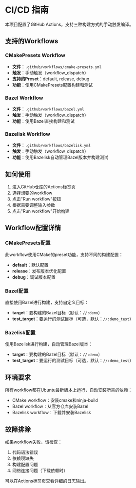 # CI/CD 指南

本项目配置了GitHub Actions，支持三种构建方式的手动触发编译。

## 支持的Workflows

### CMakePresets Workflow

- **文件**：`.github/workflows/cmake-presets.yml`
- **触发**：手动触发（workflow_dispatch）
- **支持的Preset**：default, release, debug
- **功能**：使用CMakePresets配置构建和测试

### Bazel Workflow

- **文件**：`.github/workflows/bazel.yml`
- **触发**：手动触发（workflow_dispatch）
- **功能**：使用Bazel直接构建和测试

### Bazelisk Workflow

- **文件**：`.github/workflows/bazelisk.yml`
- **触发**：手动触发（workflow_dispatch）
- **功能**：使用Bazelisk自动管理Bazel版本并构建测试

## 如何使用

1. 进入GitHub仓库的Actions标签页
2. 选择想要的workflow
3. 点击"Run workflow"按钮
4. 根据需要调整输入参数
5. 点击"Run workflow"开始构建

## Workflow配置详情

### CMakePresets配置

此workflow使用CMake的preset功能，支持不同的构建配置：

- **default**：默认配置
- **release**：发布版本优化配置
- **debug**：调试版本配置

### Bazel配置

直接使用Bazel进行构建，支持自定义目标：

- **target**：要构建的Bazel目标（默认：`//:demo`）
- **test_target**：要运行的测试目标（可选，默认：`//:demo_test`）

### Bazelisk配置

使用Bazelisk进行构建，自动管理Bazel版本：

- **target**：要构建的Bazel目标（默认：`//:demo`）
- **test_target**：要运行的测试目标（可选，默认：`//:demo_test`）

## 环境要求

所有workflow都在Ubuntu最新版本上运行，自动安装所需的依赖：

- CMake workflow：安装cmake和ninja-build
- Bazel workflow：从官方仓库安装Bazel
- Bazelisk workflow：下载并安装Bazelisk

## 故障排除

如果workflow失败，请检查：

1. 代码语法错误
2. 依赖项缺失
3. 构建配置问题
4. 网络连接问题（下载依赖时）

可以在Actions标签页查看详细的日志输出。